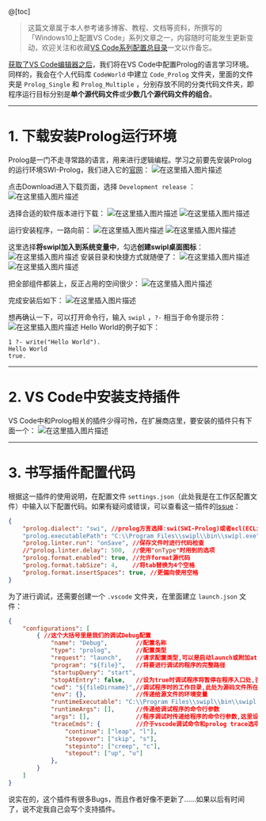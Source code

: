 @[toc]
 
> 这篇文章属于本人参考诸多博客、教程、文档等资料，所撰写的「Windows10上配置VS Code」系列文章之一，内容随时可能发生更新变动，欢迎关注和收藏[VS Code系列配置总目录](https://memcpy0.blog.csdn.net/article/details/117640795)一文以作备忘。
 
[获取了VS Code编辑器之后](https://memcpy0.blog.csdn.net/article/details/117640795)，我们将在VS Code中配置Prolog的语言学习环境。同样的，我会在个人代码库 `CodeWorld` 中建立 `Code_Prolog` 文件夹，里面的文件夹是 `Prolog_Single` 和 `Prolog_Multiple` ，分别存放不同的分类代码文件夹，即程序运行目标分别是**单个源代码文件**或**少数几个源代码文件的组合**。

---
# 1. 下载安装Prolog运行环境
Prolog是一门不走寻常路的语言，用来进行逻辑编程。学习之前要先安装Prolog的运行环境SWI-Prolog，我们进入它的[官网](https://www.swi-prolog.org/)：
![在这里插入图片描述](https://img-blog.csdnimg.cn/130d98f6ffcd4c6bb12acec4fd71ca66.png?x-oss-process=image/watermark,type_ZmFuZ3poZW5naGVpdGk,shadow_10,text_aHR0cHM6Ly9ibG9nLmNzZG4ubmV0L215UmVhbGl6YXRpb24=,size_16,color_FFFFFF,t_70)

点击Download进入下载页面，选择 `Development release` ：
![在这里插入图片描述](https://img-blog.csdnimg.cn/01cfc616110d487d8acb2769839c703c.png?x-oss-process=image/watermark,type_ZmFuZ3poZW5naGVpdGk,shadow_10,text_aHR0cHM6Ly9ibG9nLmNzZG4ubmV0L215UmVhbGl6YXRpb24=,size_16,color_FFFFFF,t_70)

选择合适的软件版本进行下载：
![在这里插入图片描述](https://img-blog.csdnimg.cn/62a595194c234081908df92de527b9d3.png?x-oss-process=image/watermark,type_ZmFuZ3poZW5naGVpdGk,shadow_10,text_aHR0cHM6Ly9ibG9nLmNzZG4ubmV0L215UmVhbGl6YXRpb24=,size_16,color_FFFFFF,t_70)
![在这里插入图片描述](https://img-blog.csdnimg.cn/ac8b356772cc48f48325e84c32ad16af.png?x-oss-process=image/watermark,type_ZmFuZ3poZW5naGVpdGk,shadow_10,text_aHR0cHM6Ly9ibG9nLmNzZG4ubmV0L215UmVhbGl6YXRpb24=,size_16,color_FFFFFF,t_70)

运行安装程序，一路向前：
![在这里插入图片描述](https://img-blog.csdnimg.cn/c17297cdcd724d8ea389fff9a8855248.png?x-oss-process=image/watermark,type_ZmFuZ3poZW5naGVpdGk,shadow_10,text_aHR0cHM6Ly9ibG9nLmNzZG4ubmV0L215UmVhbGl6YXRpb24=,size_16,color_FFFFFF,t_70)
![在这里插入图片描述](https://img-blog.csdnimg.cn/514549e49c5b40e784fe3760f03a3eab.png?x-oss-process=image/watermark,type_ZmFuZ3poZW5naGVpdGk,shadow_10,text_aHR0cHM6Ly9ibG9nLmNzZG4ubmV0L215UmVhbGl6YXRpb24=,size_16,color_FFFFFF,t_70)

这里选择**将swipl加入到系统变量中**，勾选**创建swipl桌面图标**：
![在这里插入图片描述](https://img-blog.csdnimg.cn/df37b13f266a44368513cb0c9c8b29cc.png?x-oss-process=image/watermark,type_ZmFuZ3poZW5naGVpdGk,shadow_10,text_aHR0cHM6Ly9ibG9nLmNzZG4ubmV0L215UmVhbGl6YXRpb24=,size_16,color_FFFFFF,t_70)
安装目录和快捷方式就随便了：
![在这里插入图片描述](https://img-blog.csdnimg.cn/98d748cc5d3343d3ab2ed3986948f18e.png?x-oss-process=image/watermark,type_ZmFuZ3poZW5naGVpdGk,shadow_10,text_aHR0cHM6Ly9ibG9nLmNzZG4ubmV0L215UmVhbGl6YXRpb24=,size_16,color_FFFFFF,t_70)
![在这里插入图片描述](https://img-blog.csdnimg.cn/04bca557f7de4093a47b0af967bd3c89.png?x-oss-process=image/watermark,type_ZmFuZ3poZW5naGVpdGk,shadow_10,text_aHR0cHM6Ly9ibG9nLmNzZG4ubmV0L215UmVhbGl6YXRpb24=,size_16,color_FFFFFF,t_70)

把全部组件都装上，反正占用的空间很少：
![在这里插入图片描述](https://img-blog.csdnimg.cn/4cab922413ef4a5885c904aeb678bd7d.png?x-oss-process=image/watermark,type_ZmFuZ3poZW5naGVpdGk,shadow_10,text_aHR0cHM6Ly9ibG9nLmNzZG4ubmV0L215UmVhbGl6YXRpb24=,size_16,color_FFFFFF,t_70)

完成安装后如下：
![在这里插入图片描述](https://img-blog.csdnimg.cn/e6b3ead12fc14ced90a80eea26c3a16a.png?x-oss-process=image/watermark,type_ZmFuZ3poZW5naGVpdGk,shadow_10,text_aHR0cHM6Ly9ibG9nLmNzZG4ubmV0L215UmVhbGl6YXRpb24=,size_16,color_FFFFFF,t_70)

想再确认一下，可以打开命令行，输入 `swipl` ，`?-` 相当于命令提示符：
![在这里插入图片描述](https://img-blog.csdnimg.cn/1fc1b7c774cd4b229ff80dc75115cbb4.png?x-oss-process=image/watermark,type_ZmFuZ3poZW5naGVpdGk,shadow_10,text_aHR0cHM6Ly9ibG9nLmNzZG4ubmV0L215UmVhbGl6YXRpb24=,size_16,color_FFFFFF,t_70)
Hello World的例子如下：

```puppet
1 ?- write("Hello World").
Hello World
true.
```


---
# 2. VS Code中安装支持插件
VS Code中和Prolog相关的插件少得可怜，在扩展商店里，要安装的插件只有下面一个：
![在这里插入图片描述](https://img-blog.csdnimg.cn/371fc9dde4394195a79f303d9a777c8a.png?x-oss-process=image/watermark,type_ZmFuZ3poZW5naGVpdGk,shadow_10,text_aHR0cHM6Ly9ibG9nLmNzZG4ubmV0L215UmVhbGl6YXRpb24=,size_16,color_FFFFFF,t_70)


---
# 3. 书写插件配置代码
根据这一插件的使用说明，在配置文件 `settings.json`（此处我是在工作区配置文件）中输入以下配置代码。如果有疑问或错误，可以查看这一插件的[Issue](https://github.com/arthwang/vsc-prolog/issues)：
```json
{
    "prolog.dialect": "swi", //prolog方言选择:swi(SWI-Prolog)或者ecl(ECLiPSe)
    "prolog.executablePath": "C:\\Program Files\\swipl\\bin\\swipl.exe", //指向prolog可执行文件
    "prolog.linter.run": "onSave", //保存文件时进行代码检查
    //"prolog.linter.delay": 500,  //使用"onType"时用到的选项
    "prolog.format.enabled": true, //允许format源代码
    "prolog.format.tabSize": 4,    //将tab替换为4个空格
    "prolog.format.insertSpaces": true, //更偏向使用空格
}
```
为了进行调试，还需要创建一个 `.vscode` 文件夹，在里面建立 `launch.json` 文件：
```json
{
    "configurations": [
        { //这个大括号里是我们的调试Debug配置
            "name": "Debug",        //配置名称
            "type": "prolog",       //配置类型
            "request": "launch",    //请求配置类型,可以是启动launch或附加attach
            "program": "${file}",   //将要进行调试的程序的完整路径
            "startupQuery": "start",
            "stopAtEntry": false,   //设为true时调试程序将暂停在程序入口处,否则将执行到第一个断点处
            "cwd": "${fileDirname}",//调试程序时的工作目录,此处为源码文件所在目录
            "env": {},              //传递给源文件的环境变量
            "runtimeExecutable": "C:\\Program Files\\swipl\\bin\\swipl.exe",  //调试进程的可执行文件  
            "runtimeArgs": [],      //传递给调试程序的命令行参数
            "args": [],             //程序调试时传递给程序的命令行参数,这里设为空即可
            "traceCmds": {          //介于vscode调试命令和prolog trace选项之间的映射
                "continue": ["leap", "l"], 
                "stepover": ["skip", "s"],
                "stepinto": ["creep", "c"], 
                "stepout": ["up", "u"]
            }, 
        }
    ]
}
```
说实在的，这个插件有很多Bugs，而且作者好像不更新了……如果以后有时间了，说不定我自己会写个支持插件。

